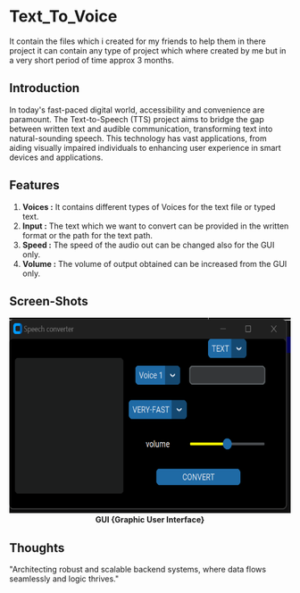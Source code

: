 # Text_To_Voice
<p>
It contain the files which i created for my friends to help them in there project it can contain any type of project which where created by me but in a very short period of time approx 3 months. 
</p>
<h2><b>Introduction</b></h2>
<p>
In today's fast-paced digital world, accessibility and convenience are paramount. The Text-to-Speech (TTS) project aims to bridge the gap between written text and audible communication, transforming text into natural-sounding speech. This technology has vast applications, from aiding visually impaired individuals to enhancing user experience in smart devices and applications.
</p>
<h2><b>Features</b></h2>
<ol>
  <li><b>Voices :</b> It contains different types of Voices for the text file or typed text.</li>
  <li><b>Input :</b> The text which we want to convert can be provided in the written format or the path for the text path.</li>
  <li><b>Speed :</b> The speed of the audio out can be changed also for the GUI only.</li>
  <li><b>Volume :</b> The volume of output obtained can be increased from the GUI only.</li>
</ol>
<h2><b>Screen-Shots</b></h2>
<p align="center">
<img style="height:350px;" src="images/sc.png" ><br>
<b>GUI {Graphic User Interface}</b>
</p>
<h2><b>Thoughts</b></h2>
<footer>
  <p>
    "Architecting robust and scalable backend systems, where data flows seamlessly and logic thrives."
  </p>
</footer>
